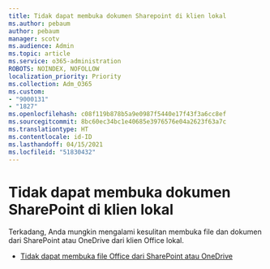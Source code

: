 ```yaml
---
title: Tidak dapat membuka dokumen Sharepoint di klien lokal
ms.author: pebaum
author: pebaum
manager: scotv
ms.audience: Admin
ms.topic: article
ms.service: o365-administration
ROBOTS: NOINDEX, NOFOLLOW
localization_priority: Priority
ms.collection: Adm_O365
ms.custom:
- "9000131"
- "1827"
ms.openlocfilehash: c08f119b878b5a9e0987f5440e17f43f3a6cc8ef
ms.sourcegitcommit: 8bc60ec34bc1e40685e3976576e04a2623f63a7c
ms.translationtype: HT
ms.contentlocale: id-ID
ms.lasthandoff: 04/15/2021
ms.locfileid: "51830432"
---
```

# <a name="unable-to-open-sharepoint-documents-in-local-client"></a>Tidak dapat membuka dokumen SharePoint di klien lokal

Terkadang, Anda mungkin mengalami kesulitan membuka file dan dokumen dari SharePoint atau OneDrive dari klien Office lokal.

- [Tidak dapat membuka file Office dari SharePoint atau OneDrive](https://docs.microsoft.com/sharepoint/troubleshoot/administration/cant-open-office-files)
